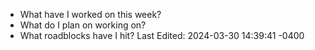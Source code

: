 - What have I worked on this week?
- What do I plan on working on?
- What roadblocks have I hit?
Last Edited: 2024-03-30 14:39:41 -0400
